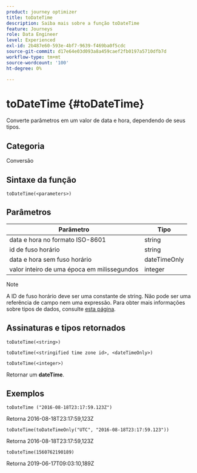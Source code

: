 ```yaml
---
product: journey optimizer
title: toDateTime
description: Saiba mais sobre a função toDateTime
feature: Journeys
role: Data Engineer
level: Experienced
exl-id: 2b487e60-593e-4bf7-9639-f469ba0f5cdc
source-git-commit: d17e64e03d093a8a459caef2fb0197a5710dfb7d
workflow-type: tm+mt
source-wordcount: '100'
ht-degree: 0%

---
```


# toDateTime {#toDateTime}

Converte parâmetros em um valor de data e hora, dependendo de seus tipos.

## Categoria

Conversão

## Sintaxe da função

`toDateTime(<parameters>)`

## Parâmetros

| Parâmetro | Tipo |
|-----------|------------------|
| data e hora no formato ISO-8601 | string |
| id de fuso horário | string |
| data e hora sem fuso horário | dateTimeOnly |
| valor inteiro de uma época em milissegundos | integer |

>[!NOTE]
>
>A ID de fuso horário deve ser uma constante de string. Não pode ser uma referência de campo nem uma expressão. Para obter mais informações sobre tipos de dados, consulte [esta página](../expression/data-types.md).

## Assinaturas e tipos retornados

`toDateTime(<string>)`

`toDateTime(<stringified time zone id>, <dateTimeOnly>)`

`toDateTime(<integer>)`

Retornar um **dateTime**.

<!--`toDateTime(<year>,<month>,<dayOfMonth>,<hour>,<minute>,<second>)`

Returns a date time with default time zone UTC.

`toDateTime(<year>,<month>,<dayOfMonth>)`
`toDateTime(<stringified timeZone>,<year>,<month>,<dayOfMonth>)`
`toDateTime(<timeZone>,<year>,<month>,<dayOfMonth>)`

Return a datetime where hour, minute and second set to 0.

`toDateTime(<stringified timeZone>,<year>,<month>,<dayOfMonth>,<hour>,<minute>,<second>)`
`toDateTime(<string>)`
`toDateTime(<string>,<integer>)`
`toDateTime(<stringified timeZone>,<dateTimeOnly)`

`toDateTime(<timeZone>,<integer>)`

Return a datetime.

-->

## Exemplos

`toDateTime ("2016-08-18T23:17:59.123Z")`

Retorna 2016-08-18T23:17:59,123Z

`toDateTime(toDateTimeOnly("UTC", "2016-08-18T23:17:59.123"))`

Retorna 2016-08-18T23:17:59,123Z

`toDateTime(1560762190189)`

Retorna 2019-06-17T09:03:10,189Z

<!--`toDateTime ("2016-08-18T23:17:59.123", "UTC")`

Returns 2016-08-18T23:17:59.123Z.

`toDateTime("Z",2016,8,18,23,17,59)`

Returns 2016-08-18T23:17:59.000Z.

`toDateTime("Z",2016,8,18)`

Returns 2016-08-18T00:00:00.000Z.-->
